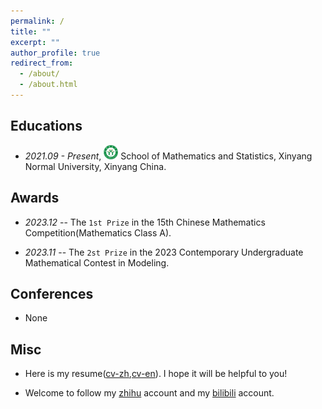 ```yaml
---
permalink: /
title: ""
excerpt: ""
author_profile: true
redirect_from: 
  - /about/
  - /about.html
---
```


<h2 id='educations'> Educations </h2>
<!-- 
- *2025.09 - Present*, <a href="https://www.sdu.edu.cn/"><img class="svg" src="/images/SDU_logo.svg" width="23pt"></a> School of Mathematics, Shandong University, Jinan China. 
- *2021.09 - 2025.07*, <a href="https://www.xynu.edu.cn/"><img class="svg" src="/images/XYNU_logo.svg" width="23pt"></a> School of Mathematics and Statistics, Xinyang Normal University, Xinyang China. 
  -->

- *2021.09 - Present*, <a href="https://www.xynu.edu.cn/"><img class="svg" src="/images/XYNU_logo.svg" width="23pt"></a> School of Mathematics and Statistics, Xinyang Normal University, Xinyang China. 



<h2 id='haa'> Awards </h2>

- *2023.12* -- The `1st Prize` in the 15th Chinese Mathematics Competition(Mathematics Class A).

- *2023.11* -- The `2st Prize` in the 2023 Contemporary Undergraduate Mathematical Contest in Modeling.

<h2 id='conferences'> Conferences </h2>

- None

<h2 id='misc'> Misc </h2>

- Here is my resume([cv-zh](/ref/cv.pdf),[cv-en](/ref/cv-en.pdf)). I hope it will be helpful to you!

- Welcome to follow my [zhihu](https://www.zhihu.com/people/truth-26-44) account and my [bilibili](https://space.bilibili.com/516695104?spm_id_from=333.788.0.0) account.

